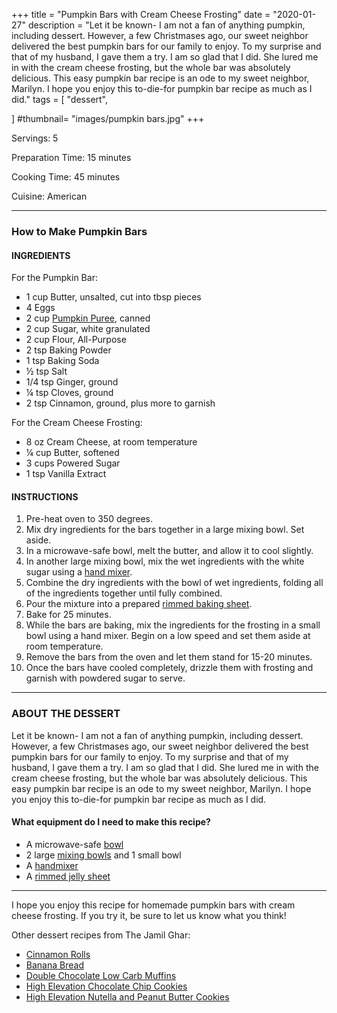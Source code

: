 +++
title = "Pumpkin Bars with Cream Cheese Frosting"
date = "2020-01-27"
description = "Let it be known- I am not a fan of anything pumpkin, including dessert. However, a few Christmases ago, our sweet neighbor delivered the best pumpkin bars for our family to enjoy. To my surprise and that of my husband, I gave them a try. I am so glad that I did. She lured me in with the cream cheese frosting, but the whole bar was absolutely delicious. This easy pumpkin bar recipe is an ode to my sweet neighbor, Marilyn. I hope you enjoy this to-die-for pumpkin bar recipe as much as I did."
tags = [
    "dessert",
   
]
#thumbnail= "images/pumpkin bars.jpg"
+++

Servings: 5 <!--more-->

Preparation Time: 15 minutes 

Cooking Time: 45 minutes

Cuisine: American

----

### How to Make Pumpkin Bars 

#### INGREDIENTS 

For the Pumpkin Bar: 

* 1 cup Butter, unsalted, cut into tbsp pieces
* 4 Eggs 
* 2 cup [Pumpkin Puree](https://amzn.to/38hGCJ1), canned
* 2 cup Sugar, white granulated 
* 2 cup Flour, All-Purpose 
* 2 tsp Baking Powder 
* 1 tsp Baking Soda 
* ½ tsp Salt 
* 1/4 tsp Ginger, ground 
* ¼ tsp Cloves, ground 
* 2 tsp Cinnamon, ground, plus more to garnish 

For the Cream Cheese Frosting: 

* 8 oz Cream Cheese, at room temperature
* ¼ cup Butter, softened
* 3 cups Powered Sugar 
* 1 tsp Vanilla Extract 

#### INSTRUCTIONS 

1. Pre-heat oven to 350 degrees. 
2. Mix dry ingredients for the bars together in a large mixing bowl. Set aside. 
3. In a microwave-safe bowl, melt the butter, and allow it to cool slightly. 
4. In another large mixing bowl, mix the wet ingredients with the white sugar using a [hand mixer](https://amzn.to/3rZWFmo). 
5. Combine the dry ingredients with the bowl of wet ingredients, folding all of the ingredients together until fully combined. 
6. Pour the mixture into a prepared [rimmed baking sheet](https://amzn.to/3s7YJJj). 
7. Bake for 25 minutes. 
8. While the bars are baking, mix the ingredients for the frosting in a small bowl using a hand mixer. Begin on a low speed and set them aside at room temperature. 
9. Remove the bars from the oven and let them stand for 15-20 minutes. 
10. Once the bars have cooled completely, drizzle them with frosting and garnish with powdered sugar to serve. 

---- 

### ABOUT THE DESSERT 

Let it be known- I am not a fan of anything pumpkin, including dessert. However, a few Christmases ago, our sweet neighbor delivered the best pumpkin bars for our family to enjoy. To my surprise and that of my husband, I gave them a try. I am so glad that I did. She lured me in with the cream cheese frosting, but the whole bar was absolutely delicious. This easy pumpkin bar recipe is an ode to my sweet neighbor, Marilyn. I hope you enjoy this to-die-for pumpkin bar recipe as much as I did.

#### What equipment do I need to make this recipe?

* A microwave-safe [bowl](https://amzn.to/3wMkYre)
* 2 large [mixing bowls](https://amzn.to/3DjHZUY) and 1 small bowl
* A [handmixer](https://amzn.to/3rZWFmo)
* A [rimmed jelly sheet](https://amzn.to/3s7YJJj)

---- 

I hope you enjoy this recipe for homemade pumpkin bars with cream cheese frosting. If you try it, be sure to let us know what you think!

Other dessert recipes from The Jamil Ghar:
* [Cinnamon Rolls](https://www.jamilghar.com/recipe/cinnamon_rolls/)
* [Banana Bread](https://www.jamilghar.com/recipe/banana_bread/)
* [Double Chocolate Low Carb Muffins](https://www.jamilghar.com/recipe/double_chocolate_lowcarb_muffins/)
* [High Elevation Chocolate Chip Cookies](https://www.jamilghar.com/recipe/high_elevation_chochip_cookie/)
* [High Elevation Nutella and Peanut Butter Cookies](https://www.jamilghar.com/recipe/nutella_cookies/)
